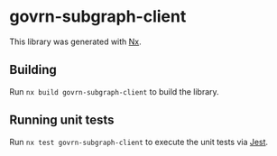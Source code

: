 # govrn-subgraph-client

This library was generated with [Nx](https://nx.dev).

## Building

Run `nx build govrn-subgraph-client` to build the library.

## Running unit tests

Run `nx test govrn-subgraph-client` to execute the unit tests via [Jest](https://jestjs.io).
